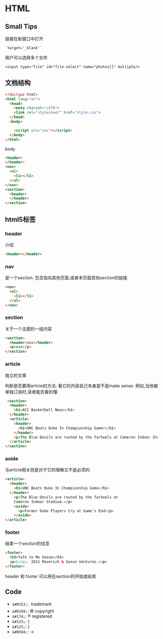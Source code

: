 # HTML

## Small Tips

链接在新窗口中打开

```
`target='_blank'`
```

用户可以选择多个文件

```
<input type="file" id="file-select" name="photos[]" multiple/>
```


## 文档结构

```html
<!doctype html>
<html lang="en">
  <head>
    <meta charset="utf8">
    <link rel="stylesheet" href="style.css">
  </head>
  <body>

    <script src="xxx"></script>
  </body>
</html>
```

body

```html
<header>
</header>
<nav>
  <ul>
    <li></li>
  </ul>
</nav>
<section>
  <header>
  </header>
</section>
```



## html5标签

### header

介绍

```html
<header></header>
```

### nav

是一个section. 包含指向其他页面,或者本页面其他section的链接.

```html
<nav>
  <ul>
    <li></li>
  </ul>
</nav>
```

### section
关于一个主题的一组内容

```html
<section>
  <header>xxx</header>
  <p>xxx</p>
</section>
```

### article

独立的文章

判断是否要用article的方法: 看它的内容自己本身是不是make sense.
例如,当他被单独订阅时,读者能否看的懂.

```html
￼<section>
  <header>
    <h1>ACC Basketball News</h1>
  </header>
  <article>
    <header>
      <h1>UNC Beats Duke In Championship Game!</h1>
    </header>
    <p>The Blue Devils are routed by the Tarheels at Cameron Indoor Stadium.</p>
  </article>
</section>
```

### aside

与article相关但是对于它的理解又不是必须的.

```html
<article>
  <header>
    <h1>UNC Beats Duke In Championship Game</h1>
  </header>
    <p>The Blue Devils are routed by the Tarheels at
    Cameron Indoor Stadium.</p>
    <aside>
      <p>Former Duke Players Cry at Game’s End</p>
    </aside>
</article>
```

### footer

结束一个section的信息

```html
<footer>
  <h3>Talk to Me Goose</h3>
  <p>&copy; 2011 Maverick & Goose Ventures.</p>
</footer>
```

header 和 footer 可以用在section的开始或结束


## Code

* `&#0153;`: &#0153; trademark
* `&#0169;`: &#0169; copyright
* `&#174;`: &#174; registered
* `&#123;`: &#123;
* `&#125;`: &#125;
* `&#8594;`: &#8594;
